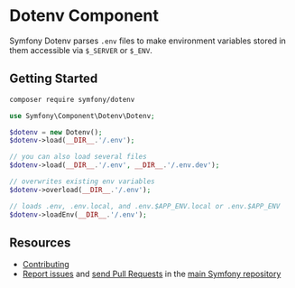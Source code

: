Dotenv Component
================

Symfony Dotenv parses `.env` files to make environment variables stored in them
accessible via `$_SERVER` or `$_ENV`.

Getting Started
---------------

```bash
composer require symfony/dotenv
```

```php
use Symfony\Component\Dotenv\Dotenv;

$dotenv = new Dotenv();
$dotenv->load(__DIR__.'/.env');

// you can also load several files
$dotenv->load(__DIR__.'/.env', __DIR__.'/.env.dev');

// overwrites existing env variables
$dotenv->overload(__DIR__.'/.env');

// loads .env, .env.local, and .env.$APP_ENV.local or .env.$APP_ENV
$dotenv->loadEnv(__DIR__.'/.env');
```

Resources
---------

 * [Contributing](https://symfony.com/doc/current/contributing/index.html)
 * [Report issues](https://github.com/symfony/symfony/issues) and
   [send Pull Requests](https://github.com/symfony/symfony/pulls)
   in the [main Symfony repository](https://github.com/symfony/symfony)
